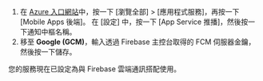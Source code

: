 
1. 在 [Azure 入口網站](https://portal.azure.com/)中，按一下 [瀏覽全部] > [應用程式服務]，再按一下 [Mobile Apps 後端]。 在 [設定] 中，按一下 [App Service 推播]，然後按一下通知中樞名稱。
2. 移至 **Google (GCM)**，輸入透過 Firebase 主控台取得的 FCM 伺服器金鑰，然後按一下儲存。

您的服務現在已設定為與 Firebase 雲端通訊搭配使用。

<!-- URLs. -->

<!-- images -->

